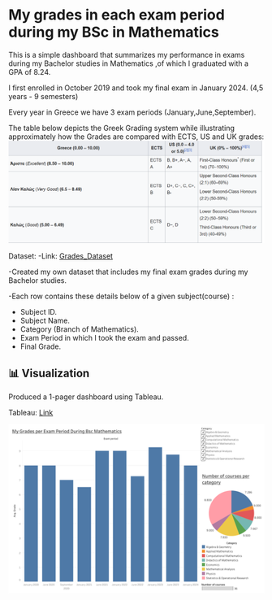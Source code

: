# My grades in each exam period during my BSc in Mathematics
This is a simple dashboard that summarizes my performance in exams during my Bachelor studies in Mathematics ,of which I graduated with a GPA of 8.24.

I first enrolled in October 2019 and took my final exam in January 2024. (4,5 years - 9 semesters)

Every year in Greece we have 3 exam periods (January,June,September).


The table below depicts the Greek Grading system while illustrating approximately how the Grades are compared with ECTS, US and UK grades:
![Greek_Grading_System](https://github.com/LukeTritsis13/My_Grades/blob/main/Greek_Grading_System.png)




Dataset:
-Link: [Grades_Dataset](https://github.com/LukeTritsis13/My_Grades/blob/main/My_Grades.xlsx) 

-Created my own dataset that includes my final exam grades during my Bachelor studies.

-Each row contains these details below of a given subject(course) :
  * Subject ID.
  * Subject Name.
  * Category (Branch of Mathematics).
  * Exam Period in which I took the exam and passed.
  * Final Grade. 



## 📊 Visualization

Produced a 1-pager dashboard using Tableau.

Tableau: [Link](https://public.tableau.com/app/profile/loukas.tritsis/viz/Grades_Tableau/GRADESDASHBOARD)

![My-Grades-Viz](https://github.com/LukeTritsis13/My_Grades/blob/main/GRADES%20DASHBOARD%20(1).png)
